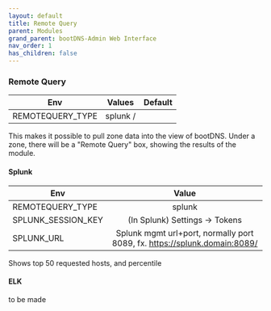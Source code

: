 ```yaml
---
layout: default
title: Remote Query
parent: Modules
grand_parent: bootDNS-Admin Web Interface
nav_order: 1
has_children: false
---
```


### Remote Query

| Env        | Values           | Default  |
| ------------- |:-------------:| -----:|
| REMOTEQUERY_TYPE      | splunk / |  |


This makes it possible to pull zone data into the view of bootDNS.
Under a zone, there will be a "Remote Query" box, showing the results of the module.

#### Splunk

| Env        | Value           |
| ------------- |:-------------:|
| REMOTEQUERY_TYPE      | splunk |
| SPLUNK_SESSION_KEY      | (In Splunk) Settings -> Tokens |
| SPLUNK_URL | Splunk mgmt url+port, normally port 8089, fx. https://splunk.domain:8089/

Shows top 50 requested hosts, and percentile 


#### ELK

to be made
